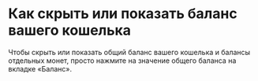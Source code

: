 # Как скрыть или показать баланс вашего кошелька

Чтобы скрыть или показать общий баланс вашего кошелька и балансы отдельных монет, просто нажмите на значение общего баланса на вкладке «Баланс».